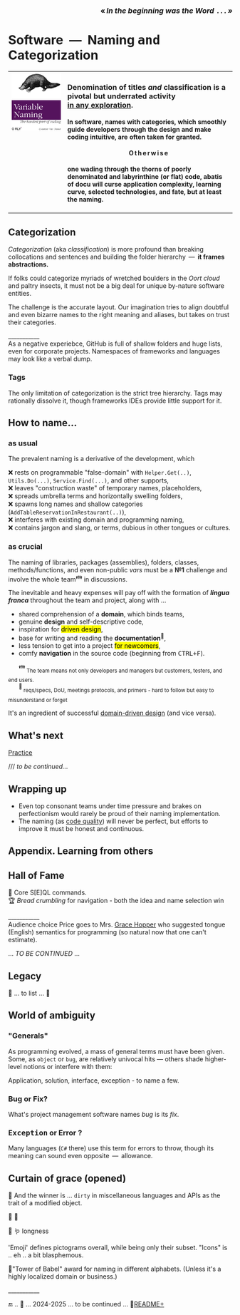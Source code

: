 <h3 dir="rtl"><i>«&thinsp;.&thinsp;.&thinsp;.&nbsp;&thinsp;In the beginning was the Word</i>&thinsp;»&thinsp;</h3>

# Software &nbsp;&mdash;&nbsp; Naming <samp>and</samp> Categorization

<table><tr valign="top"><td width="25%"><a href="https://orlybooks.com/books/variable-naming"><img alt="&nbsp;O RLY? Variable name. The hardest part of coding" src="../../../_rsc/_img/snap/media/ORly.Book-CodeNaming.jpg" /></a>
</td><td>
  
### Denomination of titles _and_ classification is a pivotal but underrated activity <ins>in&nbsp;any&nbsp;exploration</ins>.
  
#### In software, names with categories, which smoothly guide developers through the design and make coding intuitive, are often taken for granted.

  <p align="center"><b>O&thinsp;t&thinsp;h&thinsp;e&thinsp;r&thinsp;w&thinsp;i&thinsp;s&thinsp;e</b></p>

#### one wading through the thorns of poorly denominated and labyrinthine (or flat) code, abatis of docu will curse application complexity, learning curve, selected technologies, and fate, but at least the naming.
</td></tr></table>

## Categorization

_Categorization_ (aka _classification_) is more profound than breaking collocations and sentences and building the folder hierarchy &thinsp;&mdash;&thinsp; **it&nbsp;frames abstractions.**

If folks could categorize myriads of wretched boulders in the _Oort cloud_ and paltry insects, it must not be a big deal for unique by-nature software entities.

The challenge is the accurate layout. Our imagination tries to align doubtful and even bizarre names to the right meaning and aliases, but takes on trust their categories.

\___________\
As a negative experiebce, GitHub is full of shallow folders and huge lists, even for corporate projects. Namespaces of frameworks and languages may look like a verbal dump.

### Tags

The only limitation of categorization is the strict tree hierarchy. Tags may rationally dissolve it, though frameworks IDEs provide little support for it.

## How to name...

### as usual

The prevalent naming is a derivative of the development, which

❌ rests on programmable "false-domain" with `Helper.Get(..)`, `Utils.Do(...)`, `Service.Find(...)`, and other supports,\
❌ leaves "construction waste" of temporary names, placeholders,\
❌ spreads umbrella terms and horizontally swelling folders,\
❌ spawns long names and shallow categories (`AddTableReservationInRestaurant(..)`),\
❌ interferes with existing domain and programming naming,\
❌ contains jargon and slang, or terms, dubious in other tongues or cultures. 

### as crucial

The naming of libraries, packages (assemblies), folders, classes, methods/functions, and even non-public _vars_ must be a **№1** challenge and involve the whole team<sup>:family:</sup> in discussions. 

The inevitable and heavy expenses will pay off with the formation of ***lingua franca*** throughout the team and project, along with&nbsp;...
  
+ shared comprehension of a **domain**, which binds teams,
+ genuine **design** and self-descriptive code,
+ inspiration for <mark>driven design</mark>,
+ base for writing and reading the **documentation**<sup>📒</sup>,
+ less tension to get into a project <mark>for newcomers</mark>,
+ comfy **navigation** in the source code (beginning from <kbd>CTRL+F</kbd>).

&nbsp;&nbsp;&nbsp;&nbsp;&nbsp;&nbsp;<sup>:family:</sup><sub> The team means not only developers and managers but customers, testers, and end users.</sub>\
&nbsp;&nbsp;&nbsp;&nbsp;&nbsp;&nbsp;<sup>📒</sup><sub> reqs/specs, DoU, meetings protocols, and primers - hard to follow but easy to misunderstand or forget</sub>

It's an ingredient of successful [domain-driven design](../drive/README.md#Domain-drive) (and vice versa).

## What's next

[Practice](README+/naming_practice.md)

/// _to be continued..._

## Wrapping up

+ Even top consonant teams under time pressure and brakes on perfectionism would rarely be proud of their naming implementation. 
+ The naming (as [code quality](../../QA/README+/code-quality.md)) will never be perfect, but efforts to improve it must be honest and continuous.

## Appendix. Learning from others

## Hall of Fame

🥇 Core S[E]QL commands.\
🏆 _Bread crumbling_ for navigation - both the idea and name selection win

\___________\
Audience choice Price goes to Mrs. [Grace Hopper](../../../../pencraft/README+/quotes/README+/contributors/README.md#Grace-Hopper) 
who suggested tongue (English) semantics for programming (so natural now that one can't estimate).

 ...  _TO BE CONTINUED_ ...

## Legacy

🚧 ... to list ... 🚧

## World of ambiguity

### "Generals"

As programming evolved, a mass of general terms must have been given. Some, as `object` or `bug`, are relatively univocal hits &mdash; others shade higher-level notions or interfere with them:

Application, solution, interface, exception - to name a few.

### Bug or Fix?

What's project management software names _bug_ is its _fix_.

### <samp>Exception</samp> or Error ?

Many languages (`C#` there) use this term for errors to throw, though its meaning can sound even opposite &thinsp;&mdash;&thinsp;&nbsp;allowance.


## Curtain of grace (opened)

👑 And the winner is ... `dirty` in miscellaneous languages and APIs as the trait of a modified object.

🍅 🍓 

🍓 
🪱 longness

'Emoji' defines pictograms overall, while being only their subset. 
"Icons" is .. eh .. a bit blasphemous.

🗼"Tower of Babel" award for naming in different alphabets. (Unless it's a highly localized domain or business.)

\___________

🔚 ..  🌙 ... 2024-2025 ... to be continued ...  📂[README+](README+)

